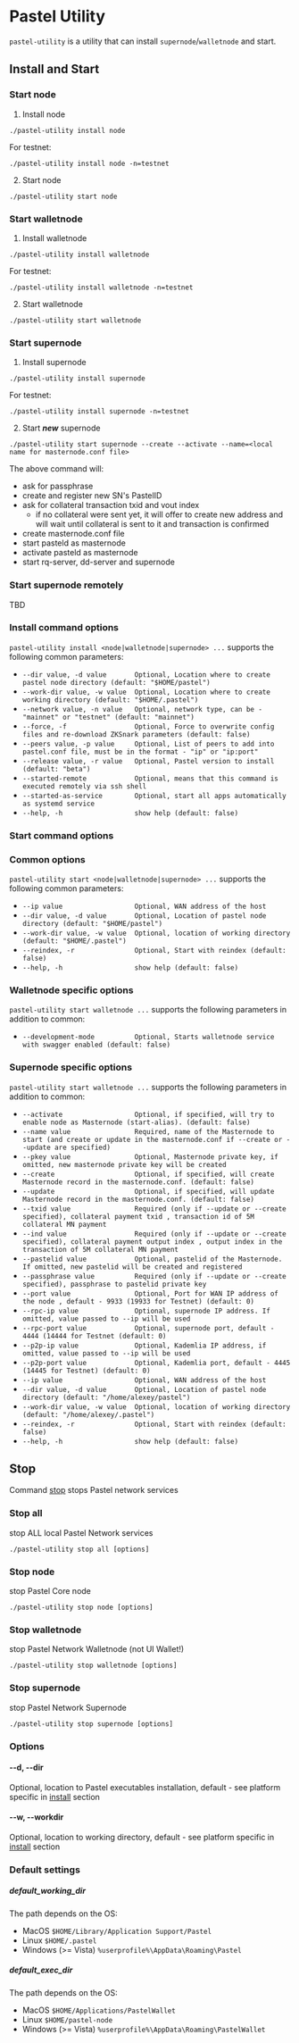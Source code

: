 # Pastel Utility
`pastel-utility` is a utility that can install `supernode`/`walletnode` and start.

## Install and Start

### Start node
1. Install node

``` shell
./pastel-utility install node
```

For testnet:
``` shell
./pastel-utility install node -n=testnet
```

2. Start node

``` shell
./pastel-utility start node
```

### Start walletnode
1. Install walletnode

``` shell
./pastel-utility install walletnode
```

For testnet:
``` shell
./pastel-utility install walletnode -n=testnet
```

2. Start walletnode

``` shell
./pastel-utility start walletnode
```

### Start supernode
1. Install supernode

``` shell
./pastel-utility install supernode
```

For testnet:
``` shell
./pastel-utility install supernode -n=testnet
```

2. Start **_new_** supernode

``` shell
./pastel-utility start supernode --create --activate --name=<local name for masternode.conf file>
```

The above command will:
- ask for passphrase
- create and register new SN's PastelID
- ask for collateral transaction txid and vout index
  - if no collateral were sent yet, it will offer to create new address and will wait until collateral is sent to it and transaction is confirmed
- create masternode.conf file
- start pasteld as masternode
- activate pasteld as masternode
- start rq-server, dd-server and supernode

### Start supernode remotely
TBD


### Install command options

`pastel-utility install <node|walletnode|supernode> ...` supports the following common parameters:

- `--dir value, -d value       Optional, Location where to create pastel node directory (default: "$HOME/pastel")`
- `--work-dir value, -w value  Optional, Location where to create working directory (default: "$HOME/.pastel")`
- `--network value, -n value   Optional, network type, can be - "mainnet" or "testnet" (default: "mainnet")`
- `--force, -f                 Optional, Force to overwrite config files and re-download ZKSnark parameters (default: false)`
- `--peers value, -p value     Optional, List of peers to add into pastel.conf file, must be in the format - "ip" or "ip:port"`
- `--release value, -r value   Optional, Pastel version to install (default: "beta")`
- `--started-remote            Optional, means that this command is executed remotely via ssh shell`
- `--started-as-service        Optional, start all apps automatically as systemd service`
- `--help, -h                  show help (default: false)`

### Start command options

### Common options

`pastel-utility start <node|walletnode|supernode> ...` supports the following common parameters:

- `--ip value                  Optional, WAN address of the host`
- `--dir value, -d value       Optional, Location of pastel node directory (default: "$HOME/pastel")`
- `--work-dir value, -w value  Optional, location of working directory (default: "$HOME/.pastel")`
- `--reindex, -r               Optional, Start with reindex (default: false)`
- `--help, -h                  show help (default: false)`

### Walletnode specific options

`pastel-utility start walletnode ...` supports the following parameters in addition to common:

- `--development-mode          Optional, Starts walletnode service with swagger enabled (default: false)`

### Supernode specific options

`pastel-utility start walletnode ...` supports the following parameters in addition to common:

- `--activate                  Optional, if specified, will try to enable node as Masternode (start-alias). (default: false)`
- `--name value                Required, name of the Masternode to start (and create or update in the masternode.conf if --create or --update are specified)`
- `--pkey value                Optional, Masternode private key, if omitted, new masternode private key will be created`
- `--create                    Optional, if specified, will create Masternode record in the masternode.conf. (default: false)`
- `--update                    Optional, if specified, will update Masternode record in the masternode.conf. (default: false)`
- `--txid value                Required (only if --update or --create specified), collateral payment txid , transaction id of 5M collateral MN payment`
- `--ind value                 Required (only if --update or --create specified), collateral payment output index , output index in the transaction of 5M collateral MN payment`
- `--pastelid value            Optional, pastelid of the Masternode. If omitted, new pastelid will be created and registered`
- `--passphrase value          Required (only if --update or --create specified), passphrase to pastelid private key`
- `--port value                Optional, Port for WAN IP address of the node , default - 9933 (19933 for Testnet) (default: 0)`
- `--rpc-ip value              Optional, supernode IP address. If omitted, value passed to --ip will be used`
- `--rpc-port value            Optional, supernode port, default - 4444 (14444 for Testnet (default: 0)`
- `--p2p-ip value              Optional, Kademlia IP address, if omitted, value passed to --ip will be used`
- `--p2p-port value            Optional, Kademlia port, default - 4445 (14445 for Testnet) (default: 0)`
- `--ip value                  Optional, WAN address of the host`
- `--dir value, -d value       Optional, Location of pastel node directory (default: "/home/alexey/pastel")`
- `--work-dir value, -w value  Optional, location of working directory (default: "/home/alexey/.pastel")`
- `--reindex, -r               Optional, Start with reindex (default: false)`
- `--help, -h                  show help (default: false)`


## Stop
Command [stop](#stop) stops Pastel network services

### Stop all

stop ALL local Pastel Network services

``` shell
./pastel-utility stop all [options]
```

### Stop node

stop Pastel Core node

``` shell
./pastel-utility stop node [options]
```

### Stop walletnode

stop Pastel Network Walletnode (not UI Wallet!)

``` shell
./pastel-utility stop walletnode [options]
```

### Stop supernode

stop Pastel Network Supernode

``` shell
./pastel-utility stop supernode [options]
```

### Options

#### --d, --dir

Optional, location to Pastel executables installation, default - see platform specific in [install](#install) section

#### --w, --workdir

Optional, location to working directory, default - see platform specific in [install](#install) section

### Default settings

##### default_working_dir

The path depends on the OS:
* MacOS `$HOME/Library/Application Support/Pastel`
* Linux `$HOME/.pastel`
* Windows (>= Vista) `%userprofile%\AppData\Roaming\Pastel`

##### default_exec_dir

The path depends on the OS:
* MacOS `$HOME/Applications/PastelWallet`
* Linux `$HOME/pastel-node`
* Windows (>= Vista) `%userprofile%\AppData\Roaming\PastelWallet`